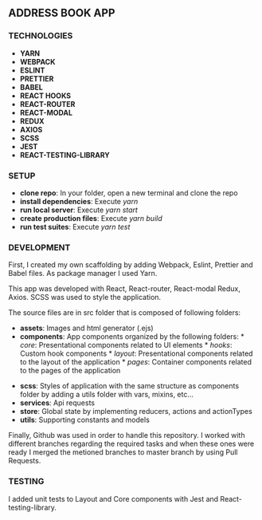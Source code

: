 ## ADDRESS BOOK APP

### TECHNOLOGIES

- **YARN**
- **WEBPACK**
- **ESLINT**
- **PRETTIER**
- **BABEL**
- **REACT HOOKS**
- **REACT-ROUTER**
- **REACT-MODAL**
- **REDUX**
- **AXIOS**
- **SCSS**
- **JEST**
- **REACT-TESTING-LIBRARY**

### SETUP

* **clone repo**: In your folder, open a new terminal and clone the repo
* **install dependencies**: Execute *yarn*
* **run local server**: Execute *yarn start*
* **create production files**: Execute *yarn build*
* **run test suites**: Execute *yarn test*

### DEVELOPMENT

First, I created my own scaffolding by adding Webpack, Eslint, Prettier and Babel files. As package manager I used Yarn.

This app was developed with React, React-router, React-modal Redux, Axios. SCSS was used to style the application.

The source files are in src folder that is composed of following folders:

* **assets**: Images and html generator (.ejs)
* **components**: App components organized by the following folders:
        * *core*: Presentational components related to UI elements
        * *hooks*: Custom hook components
        * *layout*: Presentational components related to the layout of the application
        * *pages*: Container components related to the pages of the application
- **scss**: Styles of application with the same structure as components folder by adding a utils folder with vars, mixins, etc...
- **services**: Api requests
- **store**: Global state by implementing reducers, actions and actionTypes
- **utils**: Supporting constants and models

Finally, Github was used in order to handle this repository. I worked with different branches regarding the required tasks and when these ones were ready I merged the metioned branches to master branch by using Pull Requests.

### TESTING

I added unit tests to Layout and Core components with Jest and React-testing-library.


